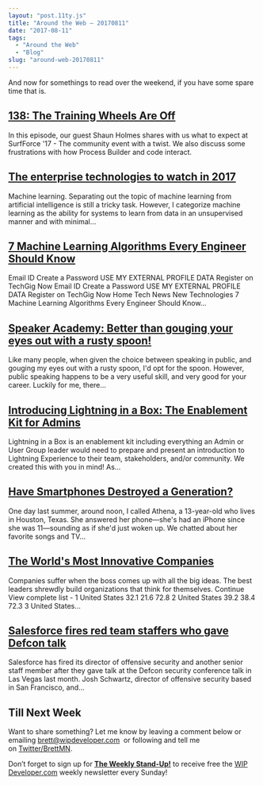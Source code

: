 ```yaml
---
layout: "post.11ty.js"
title: "Around the Web – 20170811"
date: "2017-08-11"
tags: 
  - "Around the Web"
  - "Blog"
slug: "around-web-20170811"
---
```


And now for somethings to read over the weekend, if you have some spare time that is.

## [138: The Training Wheels Are Off](http://www.gooddaysirpodcast.com/podcast/2017/8/5/138-the-training-wheels-are-off)

In this episode, our guest Shaun Holmes shares with us what to expect at SurfForce '17 - The community event with a twist. We also discuss some frustrations with how Process Builder and code interact.

## [The enterprise technologies to watch in 2017](http://www.zdnet.com/article/the-enterprise-technologies-to-watch-in-2017/)

Machine learning. Separating out the topic of machine learning from artificial intelligence is still a tricky task. However, I categorize machine learning as the ability for systems to learn from data in an unsupervised manner and with minimal…

## [7 Machine Learning Algorithms Every Engineer Should Know](http://www.techgig.com/tech-news/7-Machine-Learning-Algorithms-Every-Engineer-Should-Know-119896)

Email ID Create a Password USE MY EXTERNAL PROFILE DATA Register on TechGig Now Email ID Create a Password USE MY EXTERNAL PROFILE DATA Register on TechGig Now Home Tech News New Technologies 7 Machine Learning Algorithms Every Engineer Should Know…

## [Speaker Academy: Better than gouging your eyes out with a rusty spoon!](http://www.mickwheelz.net/2017/08/04/speaker-academy-better-than-gouging-your-eyes-out-with-a-rusty-spoon/)

Like many people, when given the choice between speaking in public, and gouging my eyes out with a rusty spoon, I'd opt for the spoon. However, public speaking happens to be a very useful skill, and very good for your career. Luckily for me, there…

## [Introducing Lightning in a Box: The Enablement Kit for Admins](https://admin.salesforce.com/introducing-lightning-box-enablement-kit-admins)

Lightning in a Box is an enablement kit including everything an Admin or User Group leader would need to prepare and present an introduction to Lightning Experience to their team, stakeholders, and/or community. We created this with you in mind! As…

## [Have Smartphones Destroyed a Generation?](https://www.theatlantic.com/magazine/archive/2017/09/has-the-smartphone-destroyed-a-generation/534198/)

One day last summer, around noon, I called Athena, a 13-year-old who lives in Houston, Texas. She answered her phone—she's had an iPhone since she was 11—sounding as if she'd just woken up. We chatted about her favorite songs and TV…

## [The World's Most Innovative Companies](https://www.forbes.com/innovative-companies/#70f94d471d65)

Companies suffer when the boss comes up with all the big ideas. The best leaders shrewdly build organizations that think for themselves. Continue View complete list - 1 United States 32.1 21.6 72.8 2 United States 39.2 38.4 72.3 3 United States…

## [Salesforce fires red team staffers who gave Defcon talk](http://www.zdnet.com/article/salesforce-fires-red-team-staffers-who-gave-defcon-talk/)

Salesforce has fired its director of offensive security and another senior staff member after they gave talk at the Defcon security conference talk in Las Vegas last month. Josh Schwartz, director of offensive security based in San Francisco, and…

## Till Next Week

Want to share something? Let me know by leaving a comment below or emailing [brett@wipdeveloper.com](mailto:brett@wipdeveloper.com)  or following and tell me on [Twitter/BrettMN](https://twitter.com/BrettMN).

Don’t forget to sign up for [**The Weekly Stand-Up!**](https://wipdeveloper.wpcomstaging.com/newsletter/) to receive free the [WIP Developer.com](https://wipdeveloper.wpcomstaging.com/) weekly newsletter every Sunday!
